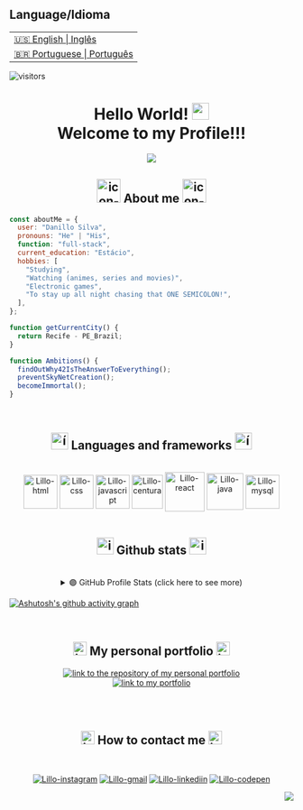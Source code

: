 <table>
      <h2>Language/Idioma</h2>
  <tr>
    <td>
      <a href="README.md">&#127482;&#127480; English | Inglês</a>
    </td>
  </tr>
  <tr>
    <td>
      <a href="readme_pt-br.md">&#x1f1e7;&#x1f1f7; Portuguese | Português</a>
    </td>
  </tr>
</table>

![visitors](https://visitor-badge.laobi.icu/badge?page_id=lillow.lillow)

<h1 align="center">
  Hello World!
  <img height="30px" src="https://i.imgur.com/XJeHgO4.gif" >
	
  <br />
  Welcome to my Profile!!!
</h1>

<p align=center>
  <img src= "https://readme-typing-svg.herokuapp.com?font=Press+Start+2P&color=%237E3ACE&size=24&duration=6420&center=true&vCenter=true&width=999&height=60&lines=I'm+Danillo+Silva;I'm+Junior+Full-Stack+Web+Dev;Studying+systems+analysis+and+development;I+like+to+create%2C+adapt+and+reformulate"/>
<p>

<h2 align="center"><img width="42px" alt="icon-developer" src="https://i.imgur.com/SLWIAVL.png"> About me <img width="42px" alt="icon-developer" src="https://i.imgur.com/SLWIAVL.png"></h2>


<!-- <div align="center">
  <img height="463px" src="https://i.imgur.com/sgQqwqS.gif" />
</div> -->
   

```javascript
const aboutMe = {
  user: "Danillo Silva",
  pronouns: "He" | "His",
  function: "full-stack",
  current_education: "Estácio",
  hobbies: [
    "Studying",
    "Watching (animes, series and movies)",
    "Electronic games",
    "To stay up all night chasing that ONE SEMICOLON!",
  ],
};

function getCurrentCity() {
  return Recife - PE_Brazil;
}

function Ambitions() {
  findOutWhy42IsTheAnswerToEverything();
  preventSkyNetCreation();
  becomeImmortal();
}
```

</br>

<h2 align="center"><img width="30px" alt="ícone-pc-código" src="https://i.imgur.com/IFuOOOc.png"> Languages and frameworks <img width="30" alt="ícone-pc-código" src="https://i.imgur.com/IFuOOOc.png"></h2>

<div align="center"><br>
    <a href="https://developer.mozilla.org/en-US/docs/Learn/HTML/Introduction_to_HTML"><img align="center" alt="Lillo-html" width="60px" height="60px" src="https://i.imgur.com/ku8Fufv.png"></a>
    <a href="https://developer.mozilla.org/en-US/docs/Learn/CSS/First_steps/What_is_CSS"><img align="center" alt="Lillo-css" width="60px" height="60px" src="https://i.imgur.com/meokl5Y.png"></a>
    <a href="https://developer.mozilla.org/en-US/docs/Learn/JavaScript/First_steps/What_is_JavaScript"><img align="center" alt="Lillo-javascript" width="60px" height="60px" src="https://i.imgur.com/yYs9AbD.png"></a>
    <a href="https://en.wikipedia.org/wiki/Gupta_Technologies"><img align="center" alt="Lillo-centura" height="60px" width="55px" src="https://i.imgur.com/TRXb3lO.png"></a>
    <a href="https://reactjs.org/"><img align="center" alt="Lillo-react"  width="70px" height="70px" src="https://i.imgur.com/N7KqKt2.png" /></a> 
    <a href="https://www.java.com/en/download/help/whatis_java.html"><img align="center" alt="Lillo-java" width="65px" height="65px" src="https://i.imgur.com/Z3AZYB3.png" /></a>
    <a href="https://en.wikipedia.org/wiki/SQL"><img align="center" alt="Lillo-mysql" height="60px" width="60px" src="https://i.imgur.com/ySgpxmx.png"></a>
</div></br>


<h2 align="center"><img width="30px" alt="icon-bar-chart" src="https://i.imgur.com/13xGnLa.png"> Github stats <img width="30px" alt="icon-bar-chart" src="https://i.imgur.com/13xGnLa.png"></h2>

</br>

<details> 
  <summary align="center">🟣 GitHub Profile Stats (click here to see more)</summary>
  <br/>
<div align="center">
  <div style="display: flex; align-items: flex-start;">
	  <a href="https://github.com/lillow">
    <img align="center" width="300px" src="https://github-readme-stats.vercel.app/api/top-langs/?username=lillow&bg_color=1D0038&title_color=901490&text_color=f8c9f8&hide_border=true&locale=en" />
	</br>
    <img align="start" width="412.5px" src="https://github-readme-stats.vercel.app/api?username=lillow&bg_color=1D0038&title_color=901490&text_color=f8c9f8&hide_border=true&show_icons=true&icon_color=901490&locale=en" />
    <img align="end" width="412.5px" src="http://github-readme-streak-stats.herokuapp.com?user=lillow&hide_border=true&date_format=M%20j%5B%2C%20Y%5D&background=1D0038&currStreakNum=901490&sideNums=901490&sideLabels=F8C9F8&dates=7C6E81E0&stroke=7C6C81&ring=B500FF&fire=F8209A&currStreakLabel=B500FF" />
  </div>
</div>   
</details>

[![Ashutosh's github activity graph](https://github-readme-activity-graph.cyclic.app/graph?username=lillow&bg_color=1D0038&color=901490&line=F8209A&point=f8c9f8&area=true&hide_border=true)](https://github.com/lillow/github-readme-activity-graph)

</br>

<h2 align="center"><img width="24px" alt="icons-code" src="https://i.imgur.com/gR59tIo.png"> My personal portfolio <img width="24px" alt="icons-code" src="https://i.imgur.com/gR59tIo.png"></h2>
<div align="center">
<a href="https://lillow.github.io/my-portfolio/"><img alt="link to the repository of my personal portfolio" src="https://github-readme-stats.vercel.app/api/pin/?username=lillow&repo=portfolio&bg_color=391a60&title_color=fafafa&text_color=bebebe&hide_border=true&show_icons=true&icon_color=6f44b6&locale=en">
</a>	
	
</br>
<a href="https://lillow.github.io/my-portfolio/">
    <img alt="link to my portfolio" src="https://img.shields.io/static/v1?label&message=open+portfolio&color=576575&style=for-the-badge" />
</a>
</div>

</br></br>

<h2 align="center"><img width="24px" alt="icons-telephone" src="https://i.imgur.com/3KdhkRT.png"> How to contact me <img width="24px" alt="icons-telephone" src="https://i.imgur.com/3KdhkRT.png"></h2>

<div align="center"><br>
	
  <a href="https://www.instagram.com/danillordm19/" rel = "noopener"><img alt="Lillo-instagram" src="https://img.shields.io/badge/Instagram-A215A2?style=for-the-badge&logo=instagram&logoColor=white"></a>
  <a href = "mailto:danillordm@gmail.com"><img alt="Lillo-gmail" src="https://img.shields.io/badge/-Gmail-350066?style=for-the-badge&logo=gmail&logoColor=white"></a>
  <a href="https://www.linkedin.com/in/danillo-silva-b861a393/"><img alt="Lillo-linkediin" src="https://img.shields.io/badge/-LinkedIn-A215A2?style=for-the-badge&logo=linkedin&logoColor=white"></a>
  <a href="https://codepen.io/lillo42/pens/public"><img alt="Lillo-codepen" src="https://img.shields.io/badge/Codepen-350066?style=for-the-badge&logo=codepen&logoColor=white%22%20/%3E](https://codepen.io/thicode"></a>

</div>

<p align="right"><a href="#top"><img src="https://img.shields.io/badge/Back to top-67285e??style=flat&logo"></a></p>

